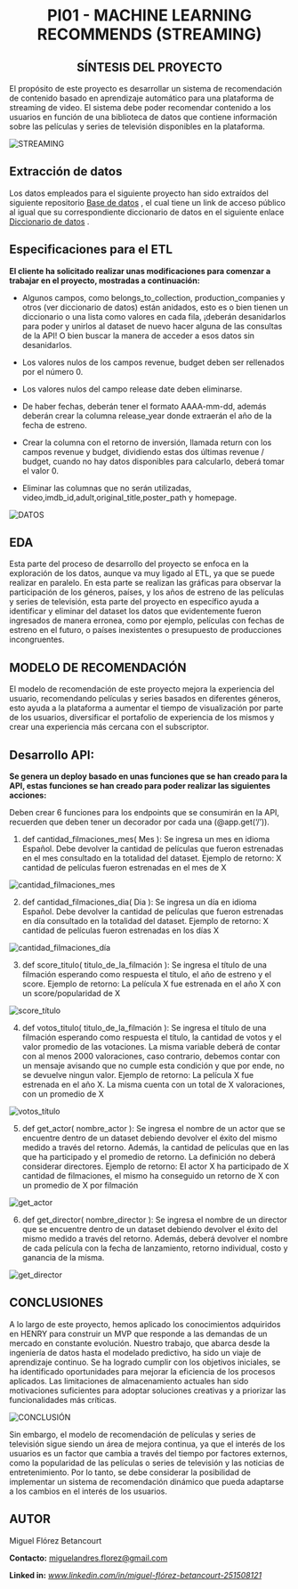  <h1 align="center">
 PI01 - MACHINE LEARNING RECOMMENDS (STREAMING)
 </h1>

 <h2 align="center">
 SÍNTESIS DEL PROYECTO
 </h2>

El propósito de este proyecto es desarrollar un sistema de recomendación de contenido basado en aprendizaje automático para una plataforma de streaming de video. El sistema debe poder recomendar contenido a los usuarios en función de una biblioteca de datos que contiene información sobre las películas y series de televisión disponibles en la plataforma.

![STREAMING](https://cdn.pixabay.com/photo/2022/02/21/06/47/applications-7025904_1280.jpg)

## Extracción de datos

Los datos empleados para el siguiente proyecto han sido extraídos del siguiente repositorio [Base de datos](https://drive.google.com/drive/folders/1X_LdCoGTHJDbD28_dJTxaD4fVuQC9Wt5) , el cual tiene un link de acceso público al igual que su correspondiente diccionario de datos en el siguiente enlace [Diccionario de datos](https://docs.google.com/spreadsheets/d/1QkHH5er-74Bpk122tJxy_0D49pJMIwKLurByOfmxzho/edit#gid=0) .

## Especificaciones para el ETL

__El cliente ha solicitado realizar unas modificaciones para comenzar a trabajar en el proyecto, mostradas a continuación:__

- Algunos campos, como belongs_to_collection, production_companies y otros (ver diccionario de datos) están anidados, esto es o bien tienen un diccionario o una lista como valores en cada fila, ¡deberán desanidarlos para poder y unirlos al dataset de nuevo hacer alguna de las consultas de la API! O bien buscar la manera de acceder a esos datos sin desanidarlos.

- Los valores nulos de los campos revenue, budget deben ser rellenados por el número 0.

- Los valores nulos del campo release date deben eliminarse.

- De haber fechas, deberán tener el formato AAAA-mm-dd, además deberán crear la columna release_year donde extraerán el año de la fecha de estreno. 

- Crear la columna con el retorno de inversión, llamada return con los campos revenue y budget, dividiendo estas dos últimas revenue / budget, cuando no hay datos disponibles para calcularlo, deberá tomar el valor 0.

- Eliminar las columnas que no serán utilizadas, video,imdb_id,adult,original_title,poster_path y homepage.

![DATOS](https://cdn.pixabay.com/photo/2016/11/22/19/24/archive-1850170_960_720.jpg)

## EDA 

Esta parte del proceso de desarrollo del proyecto se enfoca en la exploración de los datos, aunque va muy ligado al ETL, ya que se puede realizar en paralelo. En esta parte se realizan las gráficas para observar la participación de los géneros, países, y los años de estreno de las películas y series de televisión, esta parte del proyecto en específico ayuda a identificar y eliminar del dataset los datos que evidentemente fueron ingresados de manera erronea, como por ejemplo, películas con fechas de estreno en el futuro, o países inexistentes o presupuesto de producciones incongruentes.

## MODELO DE RECOMENDACIÓN

El modelo de recomendación de este proyecto mejora la experiencia del usuario, recomendando películas y series basados en diferentes géneros, esto ayuda a la plataforma a aumentar el tiempo de visualización por parte de los usuarios, diversificar el portafolio de experiencia de los mismos y crear una experiencia más cercana con el subscriptor. 

## Desarrollo API: 

__Se genera un deploy basado en unas funciones que se han creado para la API, estas funciones se han creado para poder realizar las siguientes acciones:__

Deben crear 6 funciones para los endpoints que se consumirán en la API, recuerden que deben tener un decorador por cada una (@app.get(‘/’)).

1. def cantidad_filmaciones_mes( Mes ): Se ingresa un mes en idioma Español. Debe devolver la cantidad de películas que fueron estrenadas en el mes consultado en la totalidad del dataset.
                    Ejemplo de retorno: X cantidad de películas fueron estrenadas en el mes de X

![cantidad_filmaciones_mes](FUNCION1.png)

2. def cantidad_filmaciones_dia( Dia ): Se ingresa un día en idioma Español. Debe devolver la cantidad de películas que fueron estrenadas en día consultado en la totalidad del dataset.
                    Ejemplo de retorno: X cantidad de películas fueron estrenadas en los días X

![cantidad_filmaciones_día](FUNCION2.png)

3. def score_titulo( titulo_de_la_filmación ): Se ingresa el título de una filmación esperando como respuesta el título, el año de estreno y el score.
                    Ejemplo de retorno: La película X fue estrenada en el año X con un score/popularidad de X

![score_título](FUNCION3.png)

4. def votos_titulo( titulo_de_la_filmación ): Se ingresa el título de una filmación esperando como respuesta el título, la cantidad de votos y el valor promedio de las votaciones. La misma variable deberá de contar con al menos 2000 valoraciones, caso contrario, debemos contar con un mensaje avisando que no cumple esta condición y que por ende, no se devuelve ningun valor.
                    Ejemplo de retorno: La película X fue estrenada en el año X. La misma cuenta con un total de X valoraciones, con un promedio de X

![votos_título](FUNCION4.png)

5. def get_actor( nombre_actor ): Se ingresa el nombre de un actor que se encuentre dentro de un dataset debiendo devolver el éxito del mismo medido a través del retorno. Además, la cantidad de películas que en las que ha participado y el promedio de retorno. La definición no deberá considerar directores.
                    Ejemplo de retorno: El actor X ha participado de X cantidad de filmaciones, el mismo ha conseguido un retorno de X con un promedio de X por filmación

![get_actor](FUNCION5.png)

6. def get_director( nombre_director ): Se ingresa el nombre de un director que se encuentre dentro de un dataset debiendo devolver el éxito del mismo medido a través del retorno. Además, deberá devolver el nombre de cada película con la fecha de lanzamiento, retorno individual, costo y ganancia de la misma.

![get_director](FUNCION6.png)

## CONCLUSIONES

A lo largo de este proyecto, hemos aplicado los conocimientos adquiridos en HENRY para construir un MVP que responde a las demandas de un mercado en constante evolución. Nuestro trabajo, que abarca desde la ingeniería de datos hasta el modelado predictivo, ha sido un viaje de aprendizaje continuo. Se ha logrado cumplir con los objetivos iniciales, se ha identificado oportunidades para mejorar la eficiencia de los procesos aplicados. Las limitaciones de almacenamiento actuales han sido motivaciones suficientes para adoptar soluciones creativas y a priorizar las funcionalidades más críticas. 

![CONCLUSIÓN](https://images.pexels.com/photos/18069157/pexels-photo-18069157/free-photo-of-abstracto-resumen-tecnologia-investigacion.png?auto=compress&cs=tinysrgb&w=1260&h=750&dpr=1)

Sin embargo, el modelo de recomendación de películas y series de televisión sigue siendo un área de mejora continua, ya que el interés de los usuarios es un factor que cambia a través del tiempo por factores externos, como la popularidad de las películas o series de televisión y las noticias de entretenimiento. Por lo tanto, se debe considerar la posibilidad de implementar un sistema de recomendación dinámico que pueda adaptarse a los cambios en el interés de los usuarios.

## AUTOR

Miguel Flórez Betancourt

**Contacto:** miguelandres.florez@gmail.com

**Linked in:** *www.linkedin.com/in/miguel-flórez-betancourt-251508121*